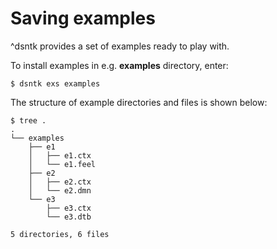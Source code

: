 # Saving examples

^dsntk provides a set of examples ready to play with.

To install examples in e.g. **examples** directory, enter:

```shell
$ dsntk exs examples
```

The structure of example directories and files is shown below:

```shell
$ tree .
.
└── examples
    ├── e1
    │   ├── e1.ctx
    │   └── e1.feel
    ├── e2
    │   ├── e2.ctx
    │   └── e2.dmn
    └── e3
        ├── e3.ctx
        └── e3.dtb

5 directories, 6 files
```
